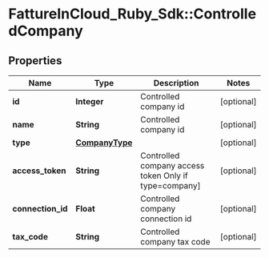 # FattureInCloud_Ruby_Sdk::ControlledCompany

## Properties

| Name | Type | Description | Notes |
| ---- | ---- | ----------- | ----- |
| **id** | **Integer** | Controlled company id | [optional] |
| **name** | **String** | Controlled company id | [optional] |
| **type** | [**CompanyType**](CompanyType.md) |  | [optional] |
| **access_token** | **String** | Controlled company access token Only if type&#x3D;company] | [optional] |
| **connection_id** | **Float** | Controlled company connection id | [optional] |
| **tax_code** | **String** | Controlled company tax code | [optional] |


